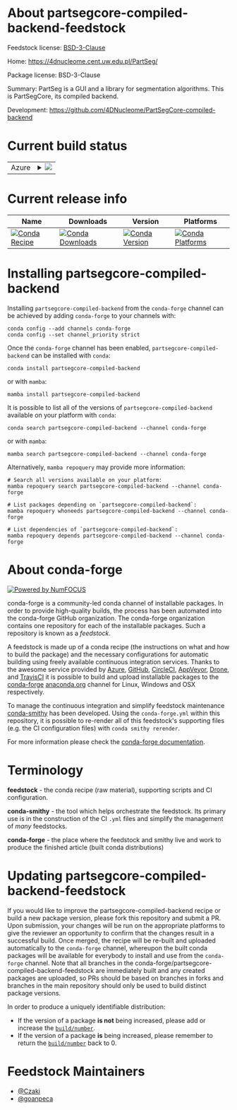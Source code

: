 About partsegcore-compiled-backend-feedstock
============================================

Feedstock license: [BSD-3-Clause](https://github.com/conda-forge/partsegcore-compiled-backend-feedstock/blob/main/LICENSE.txt)

Home: https://4dnucleome.cent.uw.edu.pl/PartSeg/

Package license: BSD-3-Clause

Summary: PartSeg is a GUI and a library for segmentation algorithms. This is PartSegCore, its compiled backend.

Development: https://github.com/4DNucleome/PartSegCore-compiled-backend

Current build status
====================


<table>
    
  <tr>
    <td>Azure</td>
    <td>
      <details>
        <summary>
          <a href="https://dev.azure.com/conda-forge/feedstock-builds/_build/latest?definitionId=15278&branchName=main">
            <img src="https://dev.azure.com/conda-forge/feedstock-builds/_apis/build/status/partsegcore-compiled-backend-feedstock?branchName=main">
          </a>
        </summary>
        <table>
          <thead><tr><th>Variant</th><th>Status</th></tr></thead>
          <tbody><tr>
              <td>linux_64_numpy1.22python3.10.____cpython</td>
              <td>
                <a href="https://dev.azure.com/conda-forge/feedstock-builds/_build/latest?definitionId=15278&branchName=main">
                  <img src="https://dev.azure.com/conda-forge/feedstock-builds/_apis/build/status/partsegcore-compiled-backend-feedstock?branchName=main&jobName=linux&configuration=linux%20linux_64_numpy1.22python3.10.____cpython" alt="variant">
                </a>
              </td>
            </tr><tr>
              <td>linux_64_numpy1.22python3.9.____cpython</td>
              <td>
                <a href="https://dev.azure.com/conda-forge/feedstock-builds/_build/latest?definitionId=15278&branchName=main">
                  <img src="https://dev.azure.com/conda-forge/feedstock-builds/_apis/build/status/partsegcore-compiled-backend-feedstock?branchName=main&jobName=linux&configuration=linux%20linux_64_numpy1.22python3.9.____cpython" alt="variant">
                </a>
              </td>
            </tr><tr>
              <td>linux_64_numpy1.23python3.11.____cpython</td>
              <td>
                <a href="https://dev.azure.com/conda-forge/feedstock-builds/_build/latest?definitionId=15278&branchName=main">
                  <img src="https://dev.azure.com/conda-forge/feedstock-builds/_apis/build/status/partsegcore-compiled-backend-feedstock?branchName=main&jobName=linux&configuration=linux%20linux_64_numpy1.23python3.11.____cpython" alt="variant">
                </a>
              </td>
            </tr><tr>
              <td>linux_64_numpy1.26python3.12.____cpython</td>
              <td>
                <a href="https://dev.azure.com/conda-forge/feedstock-builds/_build/latest?definitionId=15278&branchName=main">
                  <img src="https://dev.azure.com/conda-forge/feedstock-builds/_apis/build/status/partsegcore-compiled-backend-feedstock?branchName=main&jobName=linux&configuration=linux%20linux_64_numpy1.26python3.12.____cpython" alt="variant">
                </a>
              </td>
            </tr><tr>
              <td>linux_64_numpy2python3.13.____cp313</td>
              <td>
                <a href="https://dev.azure.com/conda-forge/feedstock-builds/_build/latest?definitionId=15278&branchName=main">
                  <img src="https://dev.azure.com/conda-forge/feedstock-builds/_apis/build/status/partsegcore-compiled-backend-feedstock?branchName=main&jobName=linux&configuration=linux%20linux_64_numpy2python3.13.____cp313" alt="variant">
                </a>
              </td>
            </tr><tr>
              <td>osx_64_numpy1.22python3.10.____cpython</td>
              <td>
                <a href="https://dev.azure.com/conda-forge/feedstock-builds/_build/latest?definitionId=15278&branchName=main">
                  <img src="https://dev.azure.com/conda-forge/feedstock-builds/_apis/build/status/partsegcore-compiled-backend-feedstock?branchName=main&jobName=osx&configuration=osx%20osx_64_numpy1.22python3.10.____cpython" alt="variant">
                </a>
              </td>
            </tr><tr>
              <td>osx_64_numpy1.22python3.9.____cpython</td>
              <td>
                <a href="https://dev.azure.com/conda-forge/feedstock-builds/_build/latest?definitionId=15278&branchName=main">
                  <img src="https://dev.azure.com/conda-forge/feedstock-builds/_apis/build/status/partsegcore-compiled-backend-feedstock?branchName=main&jobName=osx&configuration=osx%20osx_64_numpy1.22python3.9.____cpython" alt="variant">
                </a>
              </td>
            </tr><tr>
              <td>osx_64_numpy1.23python3.11.____cpython</td>
              <td>
                <a href="https://dev.azure.com/conda-forge/feedstock-builds/_build/latest?definitionId=15278&branchName=main">
                  <img src="https://dev.azure.com/conda-forge/feedstock-builds/_apis/build/status/partsegcore-compiled-backend-feedstock?branchName=main&jobName=osx&configuration=osx%20osx_64_numpy1.23python3.11.____cpython" alt="variant">
                </a>
              </td>
            </tr><tr>
              <td>osx_64_numpy1.26python3.12.____cpython</td>
              <td>
                <a href="https://dev.azure.com/conda-forge/feedstock-builds/_build/latest?definitionId=15278&branchName=main">
                  <img src="https://dev.azure.com/conda-forge/feedstock-builds/_apis/build/status/partsegcore-compiled-backend-feedstock?branchName=main&jobName=osx&configuration=osx%20osx_64_numpy1.26python3.12.____cpython" alt="variant">
                </a>
              </td>
            </tr><tr>
              <td>osx_64_numpy2python3.13.____cp313</td>
              <td>
                <a href="https://dev.azure.com/conda-forge/feedstock-builds/_build/latest?definitionId=15278&branchName=main">
                  <img src="https://dev.azure.com/conda-forge/feedstock-builds/_apis/build/status/partsegcore-compiled-backend-feedstock?branchName=main&jobName=osx&configuration=osx%20osx_64_numpy2python3.13.____cp313" alt="variant">
                </a>
              </td>
            </tr><tr>
              <td>osx_arm64_numpy1.22python3.10.____cpython</td>
              <td>
                <a href="https://dev.azure.com/conda-forge/feedstock-builds/_build/latest?definitionId=15278&branchName=main">
                  <img src="https://dev.azure.com/conda-forge/feedstock-builds/_apis/build/status/partsegcore-compiled-backend-feedstock?branchName=main&jobName=osx&configuration=osx%20osx_arm64_numpy1.22python3.10.____cpython" alt="variant">
                </a>
              </td>
            </tr><tr>
              <td>osx_arm64_numpy1.22python3.9.____cpython</td>
              <td>
                <a href="https://dev.azure.com/conda-forge/feedstock-builds/_build/latest?definitionId=15278&branchName=main">
                  <img src="https://dev.azure.com/conda-forge/feedstock-builds/_apis/build/status/partsegcore-compiled-backend-feedstock?branchName=main&jobName=osx&configuration=osx%20osx_arm64_numpy1.22python3.9.____cpython" alt="variant">
                </a>
              </td>
            </tr><tr>
              <td>osx_arm64_numpy1.23python3.11.____cpython</td>
              <td>
                <a href="https://dev.azure.com/conda-forge/feedstock-builds/_build/latest?definitionId=15278&branchName=main">
                  <img src="https://dev.azure.com/conda-forge/feedstock-builds/_apis/build/status/partsegcore-compiled-backend-feedstock?branchName=main&jobName=osx&configuration=osx%20osx_arm64_numpy1.23python3.11.____cpython" alt="variant">
                </a>
              </td>
            </tr><tr>
              <td>osx_arm64_numpy1.26python3.12.____cpython</td>
              <td>
                <a href="https://dev.azure.com/conda-forge/feedstock-builds/_build/latest?definitionId=15278&branchName=main">
                  <img src="https://dev.azure.com/conda-forge/feedstock-builds/_apis/build/status/partsegcore-compiled-backend-feedstock?branchName=main&jobName=osx&configuration=osx%20osx_arm64_numpy1.26python3.12.____cpython" alt="variant">
                </a>
              </td>
            </tr><tr>
              <td>osx_arm64_numpy2python3.13.____cp313</td>
              <td>
                <a href="https://dev.azure.com/conda-forge/feedstock-builds/_build/latest?definitionId=15278&branchName=main">
                  <img src="https://dev.azure.com/conda-forge/feedstock-builds/_apis/build/status/partsegcore-compiled-backend-feedstock?branchName=main&jobName=osx&configuration=osx%20osx_arm64_numpy2python3.13.____cp313" alt="variant">
                </a>
              </td>
            </tr><tr>
              <td>win_64_numpy1.22python3.10.____cpython</td>
              <td>
                <a href="https://dev.azure.com/conda-forge/feedstock-builds/_build/latest?definitionId=15278&branchName=main">
                  <img src="https://dev.azure.com/conda-forge/feedstock-builds/_apis/build/status/partsegcore-compiled-backend-feedstock?branchName=main&jobName=win&configuration=win%20win_64_numpy1.22python3.10.____cpython" alt="variant">
                </a>
              </td>
            </tr><tr>
              <td>win_64_numpy1.22python3.9.____cpython</td>
              <td>
                <a href="https://dev.azure.com/conda-forge/feedstock-builds/_build/latest?definitionId=15278&branchName=main">
                  <img src="https://dev.azure.com/conda-forge/feedstock-builds/_apis/build/status/partsegcore-compiled-backend-feedstock?branchName=main&jobName=win&configuration=win%20win_64_numpy1.22python3.9.____cpython" alt="variant">
                </a>
              </td>
            </tr><tr>
              <td>win_64_numpy1.23python3.11.____cpython</td>
              <td>
                <a href="https://dev.azure.com/conda-forge/feedstock-builds/_build/latest?definitionId=15278&branchName=main">
                  <img src="https://dev.azure.com/conda-forge/feedstock-builds/_apis/build/status/partsegcore-compiled-backend-feedstock?branchName=main&jobName=win&configuration=win%20win_64_numpy1.23python3.11.____cpython" alt="variant">
                </a>
              </td>
            </tr><tr>
              <td>win_64_numpy1.26python3.12.____cpython</td>
              <td>
                <a href="https://dev.azure.com/conda-forge/feedstock-builds/_build/latest?definitionId=15278&branchName=main">
                  <img src="https://dev.azure.com/conda-forge/feedstock-builds/_apis/build/status/partsegcore-compiled-backend-feedstock?branchName=main&jobName=win&configuration=win%20win_64_numpy1.26python3.12.____cpython" alt="variant">
                </a>
              </td>
            </tr><tr>
              <td>win_64_numpy2python3.13.____cp313</td>
              <td>
                <a href="https://dev.azure.com/conda-forge/feedstock-builds/_build/latest?definitionId=15278&branchName=main">
                  <img src="https://dev.azure.com/conda-forge/feedstock-builds/_apis/build/status/partsegcore-compiled-backend-feedstock?branchName=main&jobName=win&configuration=win%20win_64_numpy2python3.13.____cp313" alt="variant">
                </a>
              </td>
            </tr>
          </tbody>
        </table>
      </details>
    </td>
  </tr>
</table>

Current release info
====================

| Name | Downloads | Version | Platforms |
| --- | --- | --- | --- |
| [![Conda Recipe](https://img.shields.io/badge/recipe-partsegcore--compiled--backend-green.svg)](https://anaconda.org/conda-forge/partsegcore-compiled-backend) | [![Conda Downloads](https://img.shields.io/conda/dn/conda-forge/partsegcore-compiled-backend.svg)](https://anaconda.org/conda-forge/partsegcore-compiled-backend) | [![Conda Version](https://img.shields.io/conda/vn/conda-forge/partsegcore-compiled-backend.svg)](https://anaconda.org/conda-forge/partsegcore-compiled-backend) | [![Conda Platforms](https://img.shields.io/conda/pn/conda-forge/partsegcore-compiled-backend.svg)](https://anaconda.org/conda-forge/partsegcore-compiled-backend) |

Installing partsegcore-compiled-backend
=======================================

Installing `partsegcore-compiled-backend` from the `conda-forge` channel can be achieved by adding `conda-forge` to your channels with:

```
conda config --add channels conda-forge
conda config --set channel_priority strict
```

Once the `conda-forge` channel has been enabled, `partsegcore-compiled-backend` can be installed with `conda`:

```
conda install partsegcore-compiled-backend
```

or with `mamba`:

```
mamba install partsegcore-compiled-backend
```

It is possible to list all of the versions of `partsegcore-compiled-backend` available on your platform with `conda`:

```
conda search partsegcore-compiled-backend --channel conda-forge
```

or with `mamba`:

```
mamba search partsegcore-compiled-backend --channel conda-forge
```

Alternatively, `mamba repoquery` may provide more information:

```
# Search all versions available on your platform:
mamba repoquery search partsegcore-compiled-backend --channel conda-forge

# List packages depending on `partsegcore-compiled-backend`:
mamba repoquery whoneeds partsegcore-compiled-backend --channel conda-forge

# List dependencies of `partsegcore-compiled-backend`:
mamba repoquery depends partsegcore-compiled-backend --channel conda-forge
```


About conda-forge
=================

[![Powered by
NumFOCUS](https://img.shields.io/badge/powered%20by-NumFOCUS-orange.svg?style=flat&colorA=E1523D&colorB=007D8A)](https://numfocus.org)

conda-forge is a community-led conda channel of installable packages.
In order to provide high-quality builds, the process has been automated into the
conda-forge GitHub organization. The conda-forge organization contains one repository
for each of the installable packages. Such a repository is known as a *feedstock*.

A feedstock is made up of a conda recipe (the instructions on what and how to build
the package) and the necessary configurations for automatic building using freely
available continuous integration services. Thanks to the awesome service provided by
[Azure](https://azure.microsoft.com/en-us/services/devops/), [GitHub](https://github.com/),
[CircleCI](https://circleci.com/), [AppVeyor](https://www.appveyor.com/),
[Drone](https://cloud.drone.io/welcome), and [TravisCI](https://travis-ci.com/)
it is possible to build and upload installable packages to the
[conda-forge](https://anaconda.org/conda-forge) [anaconda.org](https://anaconda.org/)
channel for Linux, Windows and OSX respectively.

To manage the continuous integration and simplify feedstock maintenance
[conda-smithy](https://github.com/conda-forge/conda-smithy) has been developed.
Using the ``conda-forge.yml`` within this repository, it is possible to re-render all of
this feedstock's supporting files (e.g. the CI configuration files) with ``conda smithy rerender``.

For more information please check the [conda-forge documentation](https://conda-forge.org/docs/).

Terminology
===========

**feedstock** - the conda recipe (raw material), supporting scripts and CI configuration.

**conda-smithy** - the tool which helps orchestrate the feedstock.
                   Its primary use is in the construction of the CI ``.yml`` files
                   and simplify the management of *many* feedstocks.

**conda-forge** - the place where the feedstock and smithy live and work to
                  produce the finished article (built conda distributions)


Updating partsegcore-compiled-backend-feedstock
===============================================

If you would like to improve the partsegcore-compiled-backend recipe or build a new
package version, please fork this repository and submit a PR. Upon submission,
your changes will be run on the appropriate platforms to give the reviewer an
opportunity to confirm that the changes result in a successful build. Once
merged, the recipe will be re-built and uploaded automatically to the
`conda-forge` channel, whereupon the built conda packages will be available for
everybody to install and use from the `conda-forge` channel.
Note that all branches in the conda-forge/partsegcore-compiled-backend-feedstock are
immediately built and any created packages are uploaded, so PRs should be based
on branches in forks and branches in the main repository should only be used to
build distinct package versions.

In order to produce a uniquely identifiable distribution:
 * If the version of a package **is not** being increased, please add or increase
   the [``build/number``](https://docs.conda.io/projects/conda-build/en/latest/resources/define-metadata.html#build-number-and-string).
 * If the version of a package **is** being increased, please remember to return
   the [``build/number``](https://docs.conda.io/projects/conda-build/en/latest/resources/define-metadata.html#build-number-and-string)
   back to 0.

Feedstock Maintainers
=====================

* [@Czaki](https://github.com/Czaki/)
* [@goanpeca](https://github.com/goanpeca/)

